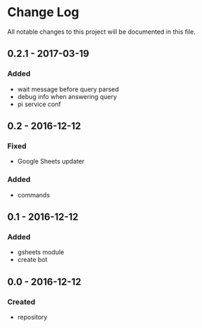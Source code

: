# Change Log
All notable changes to this project will be documented in this file.


## 0.2.1 - 2017-03-19

### Added
- wait message before query parsed
- debug info when answering query
- pi service conf

## 0.2 - 2016-12-12

### Fixed
- Google Sheets updater

### Added
- commands


## 0.1 - 2016-12-12

### Added
- gsheets module
- create bot

## 0.0 - 2016-12-12

### Created
- repository
